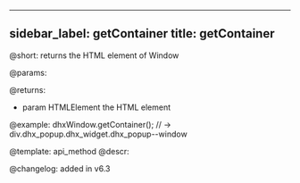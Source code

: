 
---
sidebar_label: getContainer
title: getContainer
---          

@short: returns the HTML element of Window


@params:


@returns:
- param	HTMLElement     the HTML element 


@example:
dhxWindow.getContainer();
// -> div.dhx_popup.dhx_widget.dhx_popup--window


@template: api_method
@descr:





@changelog:
added in v6.3

